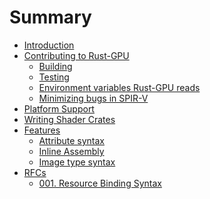 # Summary

- [Introduction](./introduction.md)
- [Contributing to Rust-GPU]()
    - [Building](./building-rust-gpu.md)
    - [Testing](./testing.md)
    - [Environment variables Rust-GPU reads](./compiler-env-vars.md)
    - [Minimizing bugs in SPIR-V](./spirv-minimization.md)
- [Platform Support](./platform-support.md)
- [Writing Shader Crates](./writing-shader-crates.md)
- [Features]()
    - [Attribute syntax](./attributes.md)
    - [Inline Assembly](./inline-asm.md)
    - [Image type syntax](./image.md)
- [RFCs]()
    - [001. Resource Binding Syntax](./rfcs/001-resource-binding-syntax.md)

